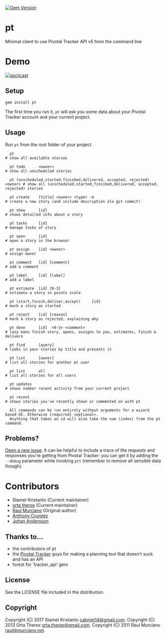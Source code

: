 [![Gem Version](https://badge.fury.io/rb/pt.svg)](https://badge.fury.io/rb/pt)

# pt 

Minimal client to use Pivotal Tracker API v5 from the command line 

# Demo
[![asciicast](https://asciinema.org/a/d1er0ca9kg6yw1o2hpyjuq5ku.png)](https://asciinema.org/a/d1er0ca9kg6yw1o2hpyjuq5ku)

## Setup

    gem install pt

The first time you run it, `pt` will ask you some data about your Pivotal Tracker account and your current project.

## Usage

Run `pt` from the root folder of your project.

```
  pt                                                                      # show all available stories

  pt todo      <owner>                                                    # show all unscheduled stories

  pt (unscheduled,started,finished,delivered, accepted, rejected) <owner> # show all (unscheduled,started,finished,delivered, accepted, rejected) stories

  pt create    [title] <owner> <type> -m                                  # create a new story (and include description ala git commit)

  pt show      [id]                                                       # shows detailed info about a story

  pt tasks     [id]                                                       # manage tasks of story

  pt open      [id]                                                       # open a story in the browser

  pt assign    [id] <owner>                                               # assign owner

  pt comment   [id] [comment]                                             # add a comment

  pt label     [id] [label]                                               # add a label

  pt estimate  [id] [0-3]                                                 # estimate a story in points scale

  pt (start,finish,deliver,accept)     [id]                               # mark a story as started

  pt reject    [id] [reason]                                              # mark a story as rejected, explaining why

  pt done      [id]  <0-3> <comment>                                      # lazy mans finish story, opens, assigns to you, estimates, finish & delivers

  pt find      [query]                                                    # looks in your stories by title and presents it

  pt list      [owner]                                                    # list all stories for another pt user

  pt list      all                                                        # list all stories for all users

  pt updates                                                              # shows number recent activity from your current project

  pt recent                                                               # shows stories you've recently shown or commented on with pt

  All commands can be run entirely without arguments for a wizard based UI. Otherwise [required] <optional>.
  Anything that takes an id will also take the num (index) from the pt command.
```

## Problems?

[Open a new issue](https://github.com/raul/pt/issues/new). It can be helpful to include a trace of the requests and responses you're getting from Pivotal Tracker: you can get it by adding the `--debug` parameter while invoking `ptt` (remember to remove all sensible data though).

# Contributors
- Slamet Kristanto (Current maintainer)
- [orta therox](http://orta.github.com) (Current maintainer)
- [Raul Murciano](http://raul.murciano.net) (Original author)
- [Anthony Crumley](https://github.com/craftycode)
- [Johan Andersson](http://johan.andersson.net)

## Thanks to...
- the contributors of pt
- the [Pivotal Tracker](https://www.pivotaltracker.com) guys for making a planning tool that doesn't suck and has an API
- forest for 'tracker_api' gem

## License
See the LICENSE file included in the distribution.

## Copyright
Copyright (C) 2017 Slamet Kristanto <cakmet14@gmail.com>.
Copyright (C) 2013 Orta Therox <orta.therox@gmail.com>.
Copyright (C) 2011 Raul Murciano <raul@murciano.net>.
